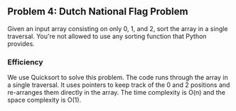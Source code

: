 ## Problem 4: Dutch National Flag Problem
Given an input array consisting on only 0, 1, and 2, sort the array in a single traversal. You're not allowed to use any sorting function that Python provides.

### Efficiency
We use Quicksort to solve this problem. The code runs through the array in a single traversal. It uses pointers to keep track of the 0 and 2 positions and re-arranges them directly in the array.
The time complexity is O(n) and the space complexity is O(1).